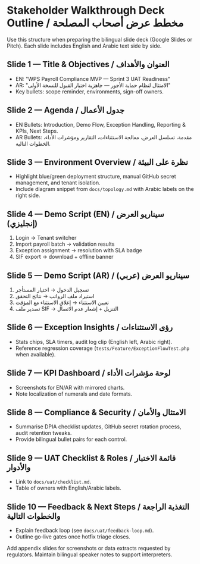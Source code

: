 # Stakeholder Walkthrough Deck Outline / مخطط عرض أصحاب المصلحة

Use this structure when preparing the bilingual slide deck (Google Slides or Pitch). Each slide includes English and Arabic text side by side.

## Slide 1 — Title & Objectives / العنوان والأهداف
- EN: "WPS Payroll Compliance MVP — Sprint 3 UAT Readiness"
- AR: "الامتثال لنظام حماية الأجور — جاهزية اختبار القبول للنسخة الأولى"
- Key bullets: scope reminder, environments, sign-off owners.

## Slide 2 — Agenda / جدول الأعمال
- EN Bullets: Introduction, Demo Flow, Exception Handling, Reporting & KPIs, Next Steps.
- AR Bullets: مقدمة، تسلسل العرض، معالجة الاستثناءات، التقارير ومؤشرات الأداء، الخطوات التالية.

## Slide 3 — Environment Overview / نظرة على البيئة
- Highlight blue/green deployment structure, manual GitHub secret management, and tenant isolation.
- Include diagram snippet from `docs/topology.md` with Arabic labels on the right side.

## Slide 4 — Demo Script (EN) / سيناريو العرض (إنجليزي)
1. Login → Tenant switcher
2. Import payroll batch → validation results
3. Exception assignment → resolution with SLA badge
4. SIF export → download + offline banner

## Slide 5 — Demo Script (AR) / سيناريو العرض (عربي)
1. تسجيل الدخول → اختيار المستأجر
2. استيراد ملف الرواتب → نتائج التحقق
3. تعيين الاستثناء → إغلاق الاستثناء مع المؤقت
4. تصدير ملف SIF → التنزيل + إشعار عدم الاتصال

## Slide 6 — Exception Insights / رؤى الاستثناءات
- Stats chips, SLA timers, audit log clip (English left, Arabic right).
- Reference regression coverage (`tests/Feature/ExceptionFlowTest.php` when available).

## Slide 7 — KPI Dashboard / لوحة مؤشرات الأداء
- Screenshots for EN/AR with mirrored charts.
- Note localization of numerals and date formats.

## Slide 8 — Compliance & Security / الامتثال والأمان
- Summarise DPIA checklist updates, GitHub secret rotation process, audit retention tweaks.
- Provide bilingual bullet pairs for each control.

## Slide 9 — UAT Checklist & Roles / قائمة الاختبار والأدوار
- Link to `docs/uat/checklist.md`.
- Table of owners with English/Arabic labels.

## Slide 10 — Feedback & Next Steps / التغذية الراجعة والخطوات التالية
- Explain feedback loop (see `docs/uat/feedback-loop.md`).
- Outline go-live gates once hotfix triage closes.

Add appendix slides for screenshots or data extracts requested by regulators. Maintain bilingual speaker notes to support interpreters.
